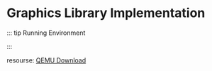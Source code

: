 # Graphics Library Implementation

::: tip Running Environment

:::






resourse: [QEMU Download](http://www.u.arizona.edu/~jmisurda/teaching/csc452/qemu/qemu-arm.zip)
